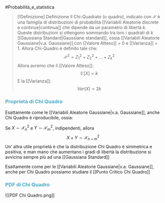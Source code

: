 #Probabilità_e_statistica 

>[!Definizione]  Definizione
>Il Chi-Quadrato (o quadro), indicato con $\mathcal{X}$ è una famiglia di distribuzioni di probabilità [[Variabili Aleatorie discrete e continue|continua]] che dipende da un parametro di libertà $k$.
>Queste distribuzioni si ottengono sommando tra loro i quadrati di k [[Gaussiana Standard|Gaussiane standard]], ossia [[Variabili Aleatorie Gaussiane|v.a. Gaussiane]] con [[Valore Atteso]] = 0 e [[Varianza]] = 1.
>Allora Chi-Quadro è definito tale che:
>$$\mathcal{X}^2=Z^2_{1}+Z^2_{2}+\dots+Z^2_{k}$$
>Allora avremo che il [[Valore Atteso]]:
>$$\mathbb{E}[X]=k$$
>E la [[Varianza]]:
>$$Var(X)=2k$$
### <font color="#4bacc6">Proprietà di Chi Quadro</font>

Esattamente come le [[Variabili Aleatorie Gaussiane|v.a. Gaussiane]], anche Chi Quadro è riproducibile, ossia:

Se $X\sim\mathcal{X}^2_{n}$ e $Y\sim\mathcal{X}^2_{m}$, indipendenti, allora
$$X+Y\sim \mathcal{X}^2_{n+m}$$
Un’ altra utile proprietà è che la distribuzione Chi Quadro è simmetrica e positiva, e man mano che  aumentano i gradi di libertà la distribuzione si avvicina sempre più ad una [[Gaussiana Standard]]

Esattamente come per le [[Variabili Aleatorie Gaussiane|v.a. Gaussiane]], anche per Chi Quadro possiamo studiare il [[Punto Critico Chi Quadro]]


### <font color="#4bacc6">PDF di Chi Quadro</font>

![[PDF Chi Quadro.png]]